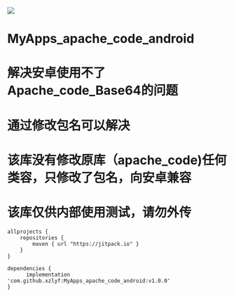 [![](https://jitpack.io/v/xzlyf/MyApps_apache_code_android.svg)](https://jitpack.io/#xzlyf/MyApps_apache_code_android)

# MyApps_apache_code_android
# 解决安卓使用不了Apache_code_Base64的问题
# 通过修改包名可以解决
# 该库没有修改原库（apache_code)任何类容，只修改了包名，向安卓兼容
# 该库仅供内部使用测试，请勿外传

```
allprojects {
    repositories {
        maven { url "https://jitpack.io" }
    }
}

dependencies {
      implementation 'com.github.xzlyf:MyApps_apache_code_android:v1.0.0'
}

```

